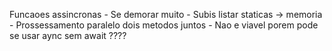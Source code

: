 Funcaoes assincronas 
	- Se demorar muito 
	- Subis listar staticas -> memoria
	- Prossessamento paralelo dois metodos juntos
	- Nao e viavel porem pode se usar aync sem await ????